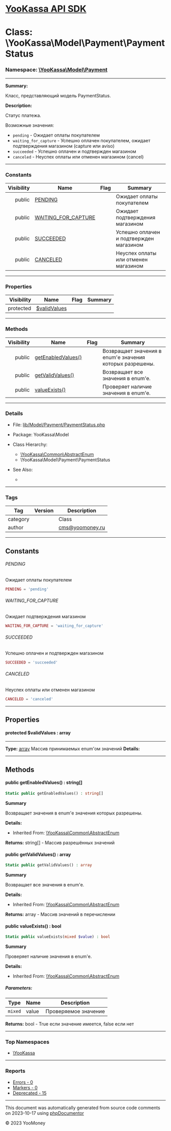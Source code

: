 # [YooKassa API SDK](../home.md)

# Class: \YooKassa\Model\Payment\PaymentStatus
### Namespace: [\YooKassa\Model\Payment](../namespaces/yookassa-model-payment.md)
---
**Summary:**

Класс, представляющий модель PaymentStatus.

**Description:**

Статус платежа.

Возможные значения:
- `pending` - Ожидает оплаты покупателем
- `waiting_for_capture` - Успешно оплачен покупателем, ожидает подтверждения магазином (capture или aviso)
- `succeeded` - Успешно оплачен и подтвержден магазином
- `canceled` - Неуспех оплаты или отменен магазином (cancel)

---
### Constants
| Visibility | Name | Flag | Summary |
| ----------:| ---- | ---- | ------- |
| public | [PENDING](../classes/YooKassa-Model-Payment-PaymentStatus.md#constant_PENDING) |  | Ожидает оплаты покупателем |
| public | [WAITING_FOR_CAPTURE](../classes/YooKassa-Model-Payment-PaymentStatus.md#constant_WAITING_FOR_CAPTURE) |  | Ожидает подтверждения магазином |
| public | [SUCCEEDED](../classes/YooKassa-Model-Payment-PaymentStatus.md#constant_SUCCEEDED) |  | Успешно оплачен и подтвержден магазином |
| public | [CANCELED](../classes/YooKassa-Model-Payment-PaymentStatus.md#constant_CANCELED) |  | Неуспех оплаты или отменен магазином |

---
### Properties
| Visibility | Name | Flag | Summary |
| ----------:| ---- | ---- | ------- |
| protected | [$validValues](../classes/YooKassa-Model-Payment-PaymentStatus.md#property_validValues) |  |  |

---
### Methods
| Visibility | Name | Flag | Summary |
| ----------:| ---- | ---- | ------- |
| public | [getEnabledValues()](../classes/YooKassa-Common-AbstractEnum.md#method_getEnabledValues) |  | Возвращает значения в enum'е значения которых разрешены. |
| public | [getValidValues()](../classes/YooKassa-Common-AbstractEnum.md#method_getValidValues) |  | Возвращает все значения в enum'e. |
| public | [valueExists()](../classes/YooKassa-Common-AbstractEnum.md#method_valueExists) |  | Проверяет наличие значения в enum'e. |

---
### Details
* File: [lib/Model/Payment/PaymentStatus.php](../../lib/Model/Payment/PaymentStatus.php)
* Package: YooKassa\Model
* Class Hierarchy: 
  * [\YooKassa\Common\AbstractEnum](../classes/YooKassa-Common-AbstractEnum.md)
  * \YooKassa\Model\Payment\PaymentStatus

* See Also:
  * [](https://yookassa.ru/developers/api)

---
### Tags
| Tag | Version | Description |
| --- | ------- | ----------- |
| category |  | Class |
| author |  | cms@yoomoney.ru |

---
## Constants
<a name="constant_PENDING" class="anchor"></a>
###### PENDING
Ожидает оплаты покупателем

```php
PENDING = 'pending'
```


<a name="constant_WAITING_FOR_CAPTURE" class="anchor"></a>
###### WAITING_FOR_CAPTURE
Ожидает подтверждения магазином

```php
WAITING_FOR_CAPTURE = 'waiting_for_capture'
```


<a name="constant_SUCCEEDED" class="anchor"></a>
###### SUCCEEDED
Успешно оплачен и подтвержден магазином

```php
SUCCEEDED = 'succeeded'
```


<a name="constant_CANCELED" class="anchor"></a>
###### CANCELED
Неуспех оплаты или отменен магазином

```php
CANCELED = 'canceled'
```



---
## Properties
<a name="property_validValues"></a>
#### protected $validValues : array
---
**Type:** <a href="../array"><abbr title="array">array</abbr></a>
Массив принимаемых enum&#039;ом значений
**Details:**



---
## Methods
<a name="method_getEnabledValues" class="anchor"></a>
#### public getEnabledValues() : string[]

```php
Static public getEnabledValues() : string[]
```

**Summary**

Возвращает значения в enum'е значения которых разрешены.

**Details:**
* Inherited From: [\YooKassa\Common\AbstractEnum](../classes/YooKassa-Common-AbstractEnum.md)

**Returns:** string[] - Массив разрешённых значений


<a name="method_getValidValues" class="anchor"></a>
#### public getValidValues() : array

```php
Static public getValidValues() : array
```

**Summary**

Возвращает все значения в enum'e.

**Details:**
* Inherited From: [\YooKassa\Common\AbstractEnum](../classes/YooKassa-Common-AbstractEnum.md)

**Returns:** array - Массив значений в перечислении


<a name="method_valueExists" class="anchor"></a>
#### public valueExists() : bool

```php
Static public valueExists(mixed $value) : bool
```

**Summary**

Проверяет наличие значения в enum'e.

**Details:**
* Inherited From: [\YooKassa\Common\AbstractEnum](../classes/YooKassa-Common-AbstractEnum.md)

##### Parameters:
| Type | Name | Description |
| ---- | ---- | ----------- |
| <code lang="php">mixed</code> | value  | Проверяемое значение |

**Returns:** bool - True если значение имеется, false если нет



---

### Top Namespaces

* [\YooKassa](../namespaces/yookassa.md)

---

### Reports
* [Errors - 0](../reports/errors.md)
* [Markers - 0](../reports/markers.md)
* [Deprecated - 15](../reports/deprecated.md)

---

This document was automatically generated from source code comments on 2023-10-17 using [phpDocumentor](http://www.phpdoc.org/)

&copy; 2023 YooMoney